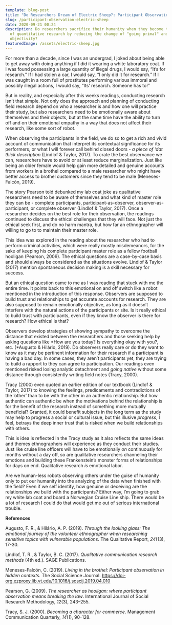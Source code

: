 ```yaml
---
template: blog-post
title: "Do Researchers Dream of Electric Sheep?: Participant Observation"
slug: /participant-observation-electric-sheep
date: 2020-09-21 00:24
description: Do researchers sacrifice their humanity when they become the tools
  of quantitative research by reducing the change of "going primal" and losing
  objectivity?
featuredImage: /assets/electric-sheep.jpg
---
```

For more than a decade, since I was an undergrad, I joked about being able to get away with doing anything if I did it wearing a white laboratory coat. If I was found possessing a large quantity of illegal drugs, I would say, “It’s for research.” If I had stolen a car, I would say, “I only did it for research.” If I was caught in a room full of prostitutes performing various immoral and possibly illegal actions, I would say, “Its’ research. Someone has to!”

But in reality, and especially after this weeks readings, conducting research isn’t that simple. Not only does the approach and planning of conducting field research depend on who a researcher is and how one will practice their study, but also researchers need to be emotionally aware about themselves and their objects, but at the same time have the ability to turn off and on their emotional empathy in a way that does not affect their research, like some sort of robot.

When observing the participants in the field, we do so to get a rich and vivid account of communication that interpret its contextual significance for its performers, or what I will forever call behind closed doors - *a piece of ‘dat thick description* (Lindlof & Taylor, 2017). To crate the best observance we can, researchers have to avoid or at least reduce marginalization. Just like being an older female would help gain more detailed and genuine accounts from workers in a brothel compared to a male researcher who might have better access to brothel customers since they tend to be male (Meneses-Falcón, 2019).

The story Pearson told debunked my lab coat joke as qualitative researchers need to be aware of themselves and what kind of master role they can be - complete participants, participant-as-observer, observer-as-participant, or complete observer (Lindlof & Taylor, 2017). Once a researcher decides on the best role for their observation, the readings continued to discuss the ethical challenges that they will face. Not just the ethical seek first, and do no harm mantra, but how far an ethnographer will willing to go to to maintain their master role.

This idea was explored in the reading about the researcher who had to perform criminal activities, which were really mostly misdemeanors, for the sake of keeping his complete participant master role as a fellow football hooligan (Pearson, 2009). The ethical questions are a case-by-case basis and should always be considered as the situations evolve. Lindlof & Taylor (2017) mention spontaneous decision making is a skill necessary for success.

But an ethical question came to me as I was reading that stuck with me the entire time. It points back to this emotional on and off switch like a robot mentioned in the introduction of this response. Observers are supposed to build trust and relationships to get accurate accounts for research. They are also supposed to remain emotionally objective, as long as it doesn’t interfere with the natural actions of the participants or site. Is it really ethical to build trust with participants, even if they know the observer is there for research? How ethical is that?

Observers develop strategies of showing sympathy to overcome the distance that existed between the researchers and those seeking help by asking questions like *How are you today? Is everything okay with you?, etc. (*Augusto & Hilário, 2019). Do observers really care or do they want to know as it may be pertinent information for their research if a participant is having a bad day. In some cases, they aren’t participants yet, they are trying to build a rapport to they can agree to participation. Our readings even mentioned risked losing analytic detachment and *going native* without some distance through consistently writing field notes (Tracy, 2000).

Tracy (2000) even quoted an earlier edition of our textbook (Lindlof & Taylor, 2017) to knowing the feelings, predicaments and contradictions of the ‘other’ than to be with the other in an authentic relationship. But how authentic can authentic be when the motivations behind the relationship is for the benefit of the research instead of something more mutually beneficial? Granted, it could benefit subjects in the long term as the study may help to progress a social or cultural issue, but this illusive *progress*, I feel, betrays the deep inner trust that is risked when we build relationships with others.

This is idea is reflected in the Tracy study as it also reflects the same ideas and themes ethnographers will experience as they conduct their studies. Just like cruise line officers will have to be emotionally *on* continuously for months without a day off, so are qualitative researchers channeling their emotions and building these Frankenstein’s monster forms of relationships for days on end. Qualitative research *is* emotional labor.

Are we human-less robots observing others under the guise of humanity only to put our humanity into the analyzing of the data when finished with the field? Even if we self identify, how genuine or deceiving are the relationships we build with the participants? Either way, I’m going to grab my white lab coat and board a Norwegian Cruise Line ship. There would be a lot of research I could do that would get me out of serious international trouble.



**References**

Augusto, F. R., & Hilário, A. P. (2019). *Through the looking glass: The emotional journey of the volunteer ethnographer when researching sensitive topics with vulnerable populations*. The Qualitative Report, *24*(13), 17-30.

Lindlof, T. R., & Taylor, B. C. (2017). *Qualitative communication research methods* (4th ed.). SAGE Publications.

Meneses-Falcón, C. (2019). *Living in the brothel: Participant observation in hidden contexts.* The Social Science Journal. https://doi-org.ezproxy.lib.vt.edu/10.1016/j.soscij.2019.04.010

Pearson, G. (2009). *The researcher as hooligan: where participant observation means breaking the law*. International Journal of Social Research Methodology, *12*(3), 243–255.

Tracy, S. J. (2000). *Becoming a character for commerce*. Management Communication Quarterly, *14*(1), 90-128.